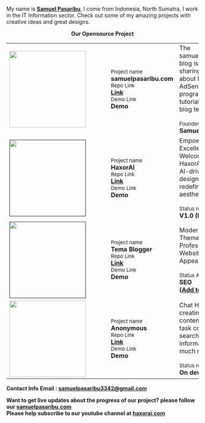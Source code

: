 My name is <a href='https://samuelpasaribu.github.io'><b>Samuel Pasaribu</b></a>, I come from Indonesia, North Sumatra, I work in the IT Information sector. Check out some of my amazing projects with creative ideas and great designs.

<center>
  
**Our Opensource Project**
  <table>
    <tr>
      <td><a href="https://github.com/haxorsprogramming/Mondry" style="margin-right:50px;">
<img src="https://anonymous.haxorai.com/img/logo.svg" width="200px">
        </a></td>
      <td>
        <small>Project name </small><br/>
        <strong>samuelpasaribu.com</strong><br/>
        <small>Repo Link </small><br/>
        <strong><a href="https://www.samuelpasaribu.com">Link</a></strong><br/>
        <small>Demo Link </small><br/>
        <strong>Demo</strong>
      </td>
      <td width="500px">
        The samuelpasaribu.com blog is media sharing and sharing about Blogger, AdSense, programming, tutorials, tools and blog templates.<br/><br/>
        <small>Founder </small><br/>
        <strong>Samuel Pasaribu</strong><br/>
      </td>
    </tr>
    <tr>
      <td><a href="" style="margin-right:50px;">
<img src="https://web.haxorai.com/img/favicon.svg" width="200px">
        </a></td>
      <td>
        <small>Project name </small><br/>
        <strong>HaxorAI</strong><br/>
        <small>Repo Link </small><br/>
        <strong><a href="https://www.haxorai.com">Link</a></strong><br/>
        <small>Demo Link </small><br/>
        <strong>Demo</strong>
      </td>
      <td width="500px">
        Empowering Web Excellence: Welcome to HaxorAI. Discover AI-driven web designs that redefine modern aesthetics.<br/><br/>
        <small>Status release </small><br/>
        <strong>V1.0  (Release)</strong><br/>
      </td>
    </tr>
    <tr>
      <td><a href="" style="margin-right:50px;">
<img src="https://www.freeiconspng.com/thumbs/blogger-logo-icon-png/blogger-logo-icon-png-5.png?ik-sdk-version=javascript-1.4.3&updatedAt=1609130539268" width="200px">
        </a></td>
      <td>
        <small>Project name </small><br/>
        <strong>Tema Blogger</strong><br/>
        <small>Repo Link </small><br/>
        <strong><a href="https://www.haxorai.com">Link</a></strong><br/>
        <small>Demo Link </small><br/>
        <strong>Demo</strong>
      </td>
      <td width="500px">
        Modern Blogger Themes for a Professional Website Appearance
        <br/><br/>
        <small>Status Analytics </small><br/>
        <strong>SEO</strong><br/>
        <strong>(<a href="https://bit.ly/2NOIFtY">Add to Cart</a>)</strong><br/>
      </td>
    </tr>
    <tr>
      <td><a href="https://github.com/haxorsprogramming/Bengkel-Caca" style="margin-right:50px;">
<img src="https://cdn.jsdelivr.net/gh/zonemedia/okemedia/img/samuelganteng.gif?ik-sdk-version=javascript-1.4.3&updatedAt=1642493997434" width="200px">
        </a></td>
      <td>
        <small>Project name </small><br/>
        <strong>Anonymous</strong><br/>
        <small>Repo Link </small><br/>
        <strong><a href="https://chat.haxorai.com">Link</a></strong><br/>
        <small>Demo Link </small><br/>
        <strong>Demo</strong>
      </td>
      <td width="500px">
        Chat HaxorAI for creating engaging content, simplifying task completion, searching information, and much more.<br/><br/>
        <small>Status release </small><br/>
        <strong>On development</strong><br/>
      </td>
    </tr>
  </table>  
</center>


**Contact Info**
<strong>Email : samuelpasaribu3342@gmail.com</strong>

**Want to get live updates about the progress of our project? please follow our <a href="https://bit.ly/3fc1zZe">samuelpasaribu.com</a>**<br/>
**Please help subscribe to our youtube channel at <a href='https://www.blogger.com/follow.g?blogID=4061594496594647061'>haxorai.com</a>**
